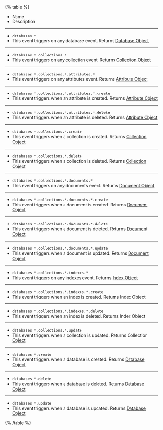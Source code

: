 {% table %}

-   Name
-   Description

---

-   `databases.*`
-   This event triggers on any database event.
    Returns [Database Object](/docs/references/cloud/models/database)

---

-   `databases.*.collections.*`
-   This event triggers on any collection event.
    Returns [Collection Object](/docs/references/cloud/models/collection)

---

-   `databases.*.collections.*.attributes.*`
-   This event triggers on any attributes event.
    Returns [Attribute Object](/docs/references/cloud/models/attributeList)

---

-   `databases.*.collections.*.attributes.*.create`
-   This event triggers when an attribute is created.
    Returns [Attribute Object](/docs/references/cloud/models/attributeList)

---

-   `databases.*.collections.*.attributes.*.delete`
-   This event triggers when an attribute is deleted.
    Returns [Attribute Object](/docs/references/cloud/models/attributeList)

---

-   `databases.*.collections.*.create`
-   This event triggers when a collection is created.
    Returns [Collection Object](/docs/references/cloud/models/collection)

---

-   `databases.*.collections.*.delete`
-   This event triggers when a collection is deleted.
    Returns [Collection Object](/docs/references/cloud/models/collection)

---

-   `databases.*.collections.*.documents.*`
-   This event triggers on any documents event.
    Returns [Document Object](/docs/references/cloud/models/document)

---

-   `databases.*.collections.*.documents.*.create`
-   This event triggers when a document is created.
    Returns [Document Object](/docs/references/cloud/models/document)

---

-   `databases.*.collections.*.documents.*.delete`
-   This event triggers when a document is deleted.
    Returns [Document Object](/docs/references/cloud/models/document)

---

-   `databases.*.collections.*.documents.*.update`
-   This event triggers when a document is updated.
    Returns [Document Object](/docs/references/cloud/models/document)

---

-   `databases.*.collections.*.indexes.*`
-   This event triggers on any indexes event.
    Returns [Index Object](/docs/references/cloud/models/index)

---

-   `databases.*.collections.*.indexes.*.create`
-   This event triggers when an index is created.
    Returns [Index Object](/docs/references/cloud/models/index)

---

-   `databases.*.collections.*.indexes.*.delete`
-   This event triggers when an index is deleted.
    Returns [Index Object](/docs/references/cloud/models/index)

---

-   `databases.*.collections.*.update`
-   This event triggers when a collection is updated.
    Returns [Collection Object](/docs/references/cloud/models/collection)

---

-   `databases.*.create`
-   This event triggers when a database is created.
    Returns [Database Object](/docs/references/cloud/models/database)

---

-   `databases.*.delete`
-   This event triggers when a database is deleted.
    Returns [Database Object](/docs/references/cloud/models/database)

---

-   `databases.*.update`
-   This event triggers when a database is updated.
    Returns [Database Object](/docs/references/cloud/models/database)

{% /table %}
